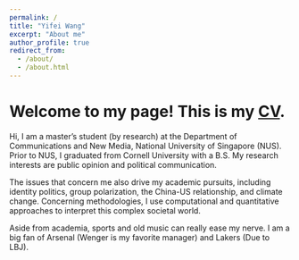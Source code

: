 ```yaml
---
permalink: /
title: "Yifei Wang"
excerpt: "About me"
author_profile: true
redirect_from: 
  - /about/
  - /about.html
---
```



Welcome to my page! This is my [CV](https://yifeiw99.github.io/files/CV.pdf).
======

Hi, I am a master’s student (by research) at the Department of Communications and New Media, National University of Singapore (NUS). Prior to NUS, I graduated from Cornell University with a B.S. My research interests are public opinion and political communication. 

The issues that concern me also drive my academic pursuits, including identity politics, group polarization, the China-US relationship, and climate change. Concerning methodologies, I use computational and quantitative approaches to interpret this complex societal world. 

Aside from academia, sports and old music can really ease my nerve. I am a big fan of Arsenal (Wenger is my favorite manager) and Lakers (Due to LBJ).




<!-- This is the front page of a website that is powered by the [yifeiw99 template](https://github.com/yifeiw99/yifeiw99.github.io) and hosted on GitHub pages. [GitHub pages](https://pages.github.com) is a free service in which websites are built and hosted from code and data stored in a GitHub repository, automatically updating when a new commit is made to the respository. This template was forked from the [Minimal Mistakes Jekyll Theme](https://mmistakes.github.io/minimal-mistakes/) created by Michael Rose, and then extended to support the kinds of content that academics have: publications, presentations, research, a portfolio, blog posts, and a dynamically-generated CV. You can fork [this repository](https://github.com/yifeiw99/yifeiw99.github.io) right now, modify the configuration and markdown files, add your own PDFs and other content, and have your own site for free, with no ads! An older version of this template powers my own personal website at [stuartgeiger.com](http://stuartgeiger.com), which uses [this Github repository](https://github.com/staeiou/staeiou.github.io).

A data-driven personal website
======
Like many other Jekyll-based GitHub Pages templates, yifeiw99 makes you separate the website's content from its form. The content & metadata of your website are in structured markdown files, while various other files constitute the theme, specifying how to transform that content & metadata into HTML pages. You keep these various markdown (.md), YAML (.yml), HTML, and CSS files in a public GitHub repository. Each time you commit and push an update to the repository, the [GitHub pages](https://pages.github.com/) service creates static HTML pages based on these files, which are hosted on GitHub's servers free of charge.

Many of the features of dynamic content management systems (like Wordpress) can be achieved in this fashion, using a fraction of the computational resources and with far less vulnerability to hacking and DDoSing. You can also modify the theme to your heart's content without touching the content of your site. If you get to a point where you've broken something in Jekyll/HTML/CSS beyond repair, your markdown files describing your presentations, publications, etc. are safe. You can rollback the changes or even delete the repository and start over -- just be sure to save the markdown files! Finally, you can also write scripts that process the structured data on the site, such as [this one](https://github.com/yifeiw99/yifeiw99.github.io/blob/master/talkmap.ipynb) that analyzes metadata in pages about presentations to display [a map of every location you've given a talk](https://yifeiw99.github.io/talkmap.html).

Getting started
======
1. Register a GitHub account if you don't have one and confirm your e-mail (required!)
1. Fork [this repository](https://github.com/yifeiw99/yifeiw99.github.io) by clicking the "fork" button in the top right. 
1. Go to the repository's settings (rightmost item in the tabs that start with "Code", should be below "Unwatch"). Rename the repository "[your GitHub username].github.io", which will also be your website's URL.
1. Set site-wide configuration and create content & metadata (see below -- also see [this set of diffs](http://archive.is/3TPas) showing what files were changed to set up [an example site](https://getorg-testacct.github.io) for a user with the username "getorg-testacct")
1. Upload any files (like PDFs, .zip files, etc.) to the files/ directory. They will appear at https://[your GitHub username].github.io/files/example.pdf.  
1. Check status by going to the repository settings, in the "GitHub pages" section

Site-wide configuration
------
The main configuration file for the site is in the base directory in [_config.yml](https://github.com/yifeiw99/yifeiw99.github.io/blob/master/_config.yml), which defines the content in the sidebars and other site-wide features. You will need to replace the default variables with ones about yourself and your site's github repository. The configuration file for the top menu is in [_data/navigation.yml](https://github.com/yifeiw99/yifeiw99.github.io/blob/master/_data/navigation.yml). For example, if you don't have a portfolio or blog posts, you can remove those items from that navigation.yml file to remove them from the header. 

Create content & metadata
------
For site content, there is one markdown file for each type of content, which are stored in directories like _publications, _presentations, _posts, _research, or _pages. For example, each talk is a markdown file in the [_presentations directory](https://github.com/yifeiw99/yifeiw99.github.io/tree/master/_presentations). At the top of each markdown file is structured data in YAML about the talk, which the theme will parse to do lots of cool stuff. The same structured data about a talk is used to generate the list of presentations on the [Talks page](https://yifeiw99.github.io/presentations), each [individual page](https://yifeiw99.github.io/presentations/2012-03-01-talk-1) for specific presentations, the presentations section for the [CV page](https://yifeiw99.github.io/cv), and the [map of places you've given a talk](https://yifeiw99.github.io/talkmap.html) (if you run this [python file](https://github.com/yifeiw99/yifeiw99.github.io/blob/master/talkmap.py) or [Jupyter notebook](https://github.com/yifeiw99/yifeiw99.github.io/blob/master/talkmap.ipynb), which creates the HTML for the map based on the contents of the _presentations directory).

**Markdown generator**

I have also created [a set of Jupyter notebooks](https://github.com/yifeiw99/yifeiw99.github.io/tree/master/markdown_generator
) that converts a CSV containing structured data about presentations or presentations into individual markdown files that will be properly formatted for the yifeiw99 template. The sample CSVs in that directory are the ones I used to create my own personal website at stuartgeiger.com. My usual workflow is that I keep a spreadsheet of my publications and presentations, then run the code in these notebooks to generate the markdown files, then commit and push them to the GitHub repository.

How to edit your site's GitHub repository
------
Many people use a git client to create files on their local computer and then push them to GitHub's servers. If you are not familiar with git, you can directly edit these configuration and markdown files directly in the github.com interface. Navigate to a file (like [this one](https://github.com/yifeiw99/yifeiw99.github.io/blob/master/_presentations/2012-03-01-talk-1.md) and click the pencil icon in the top right of the content preview (to the right of the "Raw | Blame | History" buttons). You can delete a file by clicking the trashcan icon to the right of the pencil icon. You can also create new files or upload files by navigating to a directory and clicking the "Create new file" or "Upload files" buttons. 

Example: editing a markdown file for a talk
![Editing a markdown file for a talk](/images/editing-talk.png)

For more info
------
More info about configuring yifeiw99 can be found in [the guide](https://yifeiw99.github.io/markdown/). The [guides for the Minimal Mistakes theme](https://mmistakes.github.io/minimal-mistakes/docs/configuration/) (which this theme was forked from) might also be helpful. -->
